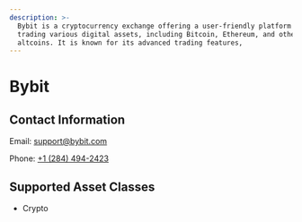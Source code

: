 ```yaml
---
description: >-
  Bybit is a cryptocurrency exchange offering a user-friendly platform for
  trading various digital assets, including Bitcoin, Ethereum, and other
  altcoins. It is known for its advanced trading features,
---
```


# Bybit

## Contact Information

Email: [support@bybit.com](mailto:support@bybit.com)

Phone: [+1 (284) 494-2423](tel:12844942423)

## Supported Asset Classes

* Crypto
